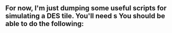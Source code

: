 For now, I'm just dumping some useful scripts for simulating a DES tile.
You'll need s
You should be able to do the following:
- 